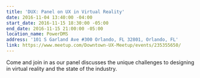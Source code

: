 ```yaml
---
title: 'DUX: Panel on UX in Virtual Reality'
date: 2016-11-04 13:40:00 -04:00
start_date: 2016-11-15 18:30:00 -05:00
end_date: 2016-11-15 21:00:00 -05:00
location_name: PowerDMS
address: '101 S Garland Ave #300 Orlando, FL 32801, Orlando, FL'
link: https://www.meetup.com/Downtown-UX-Meetup/events/235355650/
---
```


 Come and join in as our panel discusses the unique challenges to designing in virtual reality and the state of the industry.